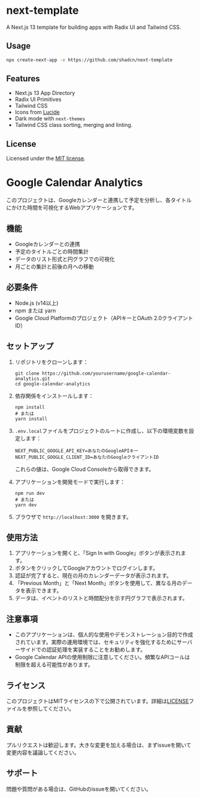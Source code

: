 # next-template

A Next.js 13 template for building apps with Radix UI and Tailwind CSS.

## Usage

```bash
npx create-next-app -e https://github.com/shadcn/next-template
```

## Features

- Next.js 13 App Directory
- Radix UI Primitives
- Tailwind CSS
- Icons from [Lucide](https://lucide.dev)
- Dark mode with `next-themes`
- Tailwind CSS class sorting, merging and linting.

## License

Licensed under the [MIT license](https://github.com/shadcn/ui/blob/main/LICENSE.md).


# Google Calendar Analytics

このプロジェクトは、Googleカレンダーと連携して予定を分析し、各タイトルにかけた時間を可視化するWebアプリケーションです。

## 機能

- Googleカレンダーとの連携
- 予定のタイトルごとの時間集計
- データのリスト形式と円グラフでの可視化
- 月ごとの集計と前後の月への移動

## 必要条件

- Node.js (v14以上)
- npm または yarn
- Google Cloud Platformのプロジェクト（APIキーとOAuth 2.0クライアントID）

## セットアップ

1. リポジトリをクローンします：

   ```
   git clone https://github.com/yourusername/google-calendar-analytics.git
   cd google-calendar-analytics
   ```

2. 依存関係をインストールします：

   ```
   npm install
   # または
   yarn install
   ```

3. `.env.local`ファイルをプロジェクトのルートに作成し、以下の環境変数を設定します：

   ```
   NEXT_PUBLIC_GOOGLE_API_KEY=あなたのGoogleAPIキー
   NEXT_PUBLIC_GOOGLE_CLIENT_ID=あなたのGoogleクライアントID
   ```

   これらの値は、Google Cloud Consoleから取得できます。

4. アプリケーションを開発モードで実行します：

   ```
   npm run dev
   # または
   yarn dev
   ```

5. ブラウザで `http://localhost:3000` を開きます。

## 使用方法

1. アプリケーションを開くと、「Sign In with Google」ボタンが表示されます。
2. ボタンをクリックしてGoogleアカウントでログインします。
3. 認証が完了すると、現在の月のカレンダーデータが表示されます。
4. 「Previous Month」と「Next Month」ボタンを使用して、異なる月のデータを表示できます。
5. データは、イベントのリストと時間配分を示す円グラフで表示されます。

## 注意事項

- このアプリケーションは、個人的な使用やデモンストレーション目的で作成されています。実際の運用環境では、セキュリティを強化するためにサーバーサイドでの認証処理を実装することをお勧めします。
- Google Calendar APIの使用制限に注意してください。頻繁なAPIコールは制限を超える可能性があります。

## ライセンス

このプロジェクトはMITライセンスの下で公開されています。詳細は[LICENSE](LICENSE)ファイルを参照してください。

## 貢献

プルリクエストは歓迎します。大きな変更を加える場合は、まずissueを開いて変更内容を議論してください。

## サポート

問題や質問がある場合は、GitHubのissueを開いてください。